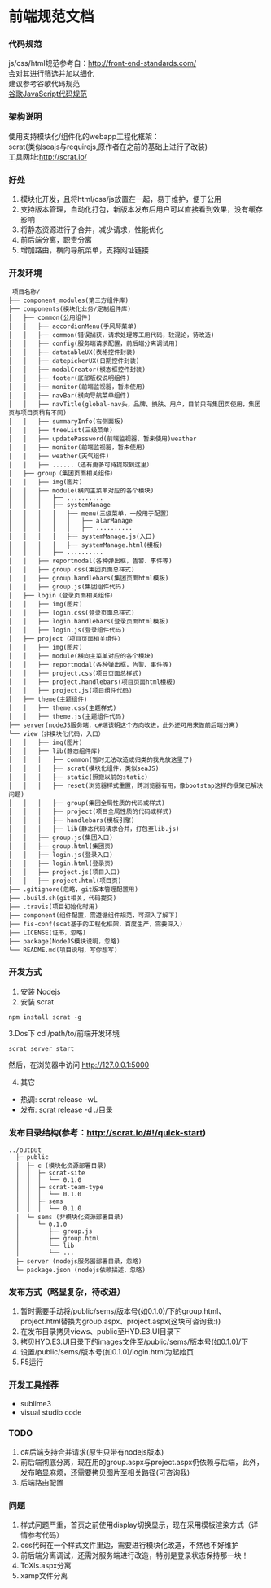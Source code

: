 # 前端规范文档

### 代码规范

js/css/html规范参考自：http://front-end-standards.com/    
会对其进行筛选并加以细化  
建议参考谷歌代码规范  
[谷歌JavaScript代码规范](https://google.github.io/styleguide/javascriptguide.xml)  


### 架构说明
使用支持模块化/组件化的webapp工程化框架：  
scrat(类似seajs与requirejs,原作者在之前的基础上进行了改装)  
工具网址:http://scrat.io/  


### 好处
1. 模块化开发，且将html/css/js放置在一起，易于维护，便于公用
2. 支持版本管理，自动化打包，新版本发布后用户可以直接看到效果，没有缓存影响
3. 将静态资源进行了合并，减少请求，性能优化
4. 前后端分离，职责分离
5. 增加路由，横向导航菜单，支持网址链接

### 开发环境

```
 项目名称/
├── component_modules(第三方组件库)
├── components(模块化业务/定制组件库)
│   ├── common(公用组件)
│   │   ├── accordionMenu(手风琴菜单)
│   │   ├── common(错误捕获，请求处理等工用代码，较混论，待改造)
│   │   ├── config(服务端请求配置，前后端分离调试用)
│   │   ├── datatableUX(表格控件封装)
│   │   ├── datepickerUX(日期控件封装)
│   │   ├── modalCreator(模态框控件封装)
│   │   ├── footer(底部版权说明组件)
│   │   ├── monitor(前端监视器，暂未使用)
│   │   ├── navBar(横向导航菜单组件)
│   │   ├── navTitle(global-nav头，品牌、换肤、用户，目前只有集团页使用，集团页与项目页稍有不同)
│   │   ├── summaryInfo(右侧面板)
│   │   ├── treeList(三级菜单)
│   │   ├── updatePassword(前端监视器，暂未使用)weather
│   │   ├── monitor(前端监视器，暂未使用)
│   │   ├── weather(天气组件)
│   │   ├── ......（还有更多可待提取到这里）
│   ├── group（集团页面相关组件）
│   │   ├── img(图片)
│   │   ├── module(横向主菜单对应的各个模块)
│   │   │   ├── ..........
│   │   │   ├── systemManage
│   │   │   │   ├── memu(三级菜单，一般用于配置）
│   │   │   │   │   ├── alarManage
│   │   │   │   │   ├── ..........
│   │   │   │   ├── systemManage.js(入口)
│   │   │   │   ├── systemManage.html(模板)
│   │   │   ├── ..........
│   │   ├── reportmodal(各种弹出框，告警、事件等)
│   │   ├── group.css(集团页面总样式)
│   │   ├── group.handlebars(集团页面html模板)
│   │   ├── group.js(集团组件代码)
│   ├── login（登录页面相关组件）
│   │   ├── img(图片)
│   │   ├── login.css(登录页面总样式)
│   │   ├── login.handlebars(登录页面html模板)
│   │   ├── login.js(登录组件代码)
│   ├── project（项目页面相关组件）
│   │   ├── img(图片)
│   │   ├── module(横向主菜单对应的各个模块)
│   │   ├── reportmodal(各种弹出框，告警、事件等)
│   │   ├── project.css(项目页面总样式)
│   │   ├── project.handlebars(项目页面html模板)
│   │   ├── project.js(项目组件代码)
│   ├── theme(主题组件)
│   │   ├── theme.css(主题样式)
│   │   ├── theme.js(主题组件代码)
├── server(nodeJS服务端，c#端该朝这个方向改进，此外还可用来做前后端分离)
└── view（非模块化代码，入口）
│   │   ├── img(图片)
│   │   ├── lib(静态组件库)
│   │   │   ├── common(暂时无法改造或归类的我先放这里了)
│   │   │   ├── scrat(模块化组件，类似seaJS)
│   │   │   ├── static(照搬以前的static)
│   │   │   ├── reset(浏览器样式重置，跨浏览器有用，像bootstap这样的框架已解决问题)
│   │   │   ├── group(集团全局性质的代码或样式)
│   │   │   ├── project(项目全局性质的代码或样式)
│   │   │   ├── handlebars(模板引擎)
│   │   │   ├── lib(静态代码请求合并，打包至lib.js)
│   │   ├── group.js(集团入口)
│   │   ├── group.html(集团页)
│   │   ├── login.js(登录入口)
│   │   ├── login.html(登录页)
│   │   ├── project.js(项目入口)
│   │   ├── project.html(项目页)
├── .gitignore(忽略，git版本管理配置用)
├── .build.sh(git相关，代码提交)
├── .travis(项目初始化时用)
├── component(组件配置，需遵循组件规范，可深入了解下)
├── fis-conf(scat基于的工程化框架，百度生产，需要深入)
├── LICENSE(证书，忽略)
├── package(NodeJS模块说明，忽略)
└── README.md(项目说明，写你想写)
```

### 开发方式
1. 安装 Nodejs
2. 安装 scrat
```
npm install scrat -g 
```

3.Dos下 cd /path/to/前端开发环境
```
scrat server start
```
然后，在浏览器中访问 http://127.0.0.1:5000  

4. 其它  
 + 热调: scrat release -wL  
 + 发布: scrat release -d ./目录



### 发布目录结构(参考：http://scrat.io/#!/quick-start)
```
../output
  ├─ public
  │  ├─ c (模块化资源部署目录)
  │  │  ├─ scrat-site
  │  │  │  └── 0.1.0
  │  │  ├─ scrat-team-type
  │  │  │  └── 0.1.0
  │  │  ├─ sems
  │  │  │  └── 0.1.0
  │  └─ sems (非模块化资源部署目录)
  │     └─ 0.1.0
  │        ├── group.js
  │        ├── group.html
  │        └── lib
  │        └── ...
  ├─ server (nodejs服务器部署目录，忽略)
  └─ package.json (nodejs依赖描述，忽略)
```

### 发布方式（略显复杂，待改进）
1. 暂时需要手动将/public/sems/版本号(如0.1.0)/下的group.html、project.html替换为group.aspx、project.aspx(这块可咨询我:))  
2. 在发布目录拷贝views、public至HYD.E3.UI目录下
3. 拷贝HYD.E3.UI目录下的images文件至/public/sems/版本号(如0.1.0)/下
4. 设置/public/sems/版本号(如0.1.0)/login.html为起始页
5. F5运行


### 开发工具推荐
- sublime3  
- visual studio code  

### TODO
1. c#后端支持合并请求(原生只带有nodejs版本)
2. 前后端彻底分离，现在用的group.aspx与project.aspx仍依赖与后端，此外，发布略显麻烦，还需要拷贝图片至相关路径(可咨询我)
3. 后端路由配置  

### 问题
1. 样式问题严重，首页之前使用display切换显示，现在采用模板渲染方式（详情参考代码）  
2. css代码在一个样式文件里边，需要进行模块化改造，不然也不好维护 
3. 前后端分离调试，还需对服务端进行改造，特别是登录状态保持那一块！
4. ToXls.aspx分离
5. xamp文件分离

